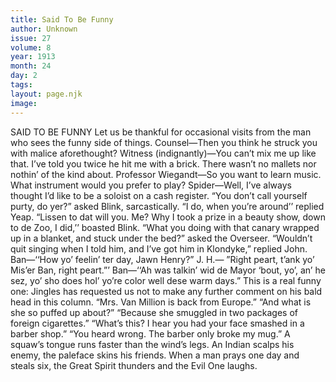 ```yaml
---
title: Said To Be Funny
author: Unknown
issue: 27
volume: 8
year: 1913
month: 24
day: 2
tags:
layout: page.njk
image:
---
```

SAID TO BE FUNNY    Let us be thankful for occasional visits from the man who sees the funny side of things.    Counsel—Then you think he struck you with malice aforethought?    Witness (indignantly)—You can’t mix me up like that. I’ve told you twice he hit me with a brick. There wasn’t no mallets nor nothin’ of the kind about.       Professor Wiegandt—So you want to learn music. What instrument would you prefer to play?    Spider—Well, I’ve always thought I’d like to be a soloist on a cash register.       “You don’t call yourself purty, do yer?” asked Blink, sarcastically.    “I do, when you’re around’’ replied Yeap.    “Lissen to dat will you. Me? Why I took a prize in a beauty show, down to de Zoo, I did,’’ boasted Blink.       “What you doing with that canary wrapped up in a blanket, and stuck under the bed?” asked the Overseer.    “Wouldn’t quit singing when I told him, and I’ve got him in Klondyke,” replied John.       Ban—‘‘How yo’ feelin’ ter day, Jawn Henry?”    J. H.— ”Right peart, t’ank yo’ Mis’er Ban, right peart.”’    Ban—‘‘Ah was talkin’ wid de Mayor ‘bout, yo’, an’ he sez, yo’ sho does hol’ yo’re color well dese warm days.”       This is a real funny one: Jingles has requested us not to make any further comment on his bald head in this column.       “Mrs. Van Million is back from Europe.”    “And what is she so puffed up about?”    “Because she smuggled in two packages of foreign cigarettes.”       “What’s this? I hear you had your face smashed in a barber shop.”    “You heard wrong. The barber only broke my mug.”       A squaw’s tongue runs faster than the wind’s legs.    An Indian scalps his enemy, the paleface skins his friends.    When a man prays one day and steals six, the Great Spirit thunders and the Evil One laughs. 
